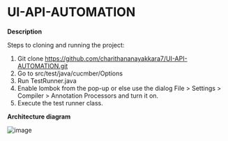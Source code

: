 # UI-API-AUTOMATION

**Description**

Steps to cloning and running the project:

1) Git clone https://github.com/charithananayakkara7/UI-API-AUTOMATION.git
2) Go to src/test/java/cucmber/Options
3) Run TestRunner.java
4) Enable lombok from the pop-up or else use the dialog File > Settings > Compiler > Annotation Processors and turn it on.
5) Execute the test runner class.

**Architecture diagram**

![image](https://user-images.githubusercontent.com/49636974/160889891-4c88845f-e702-42df-921a-b3d8f0e4894c.png)
